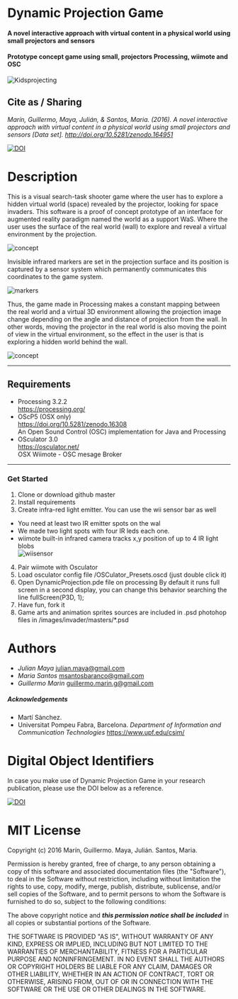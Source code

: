 # Dynamic Projection Game

#### A novel interactive approach with virtual content in a physical world using small projectors and sensors
#### Prototype concept game using small, projectors Processing, wiimote and OSC
![Kidsprojecting](https://github.com/mayait/Dynamic-Projection-Game-Processing/blob/master/images/readme/childs_projecting.png)


## Cite as / Sharing

_Marín, Guillermo, Maya, Julián, & Santos, Maria. (2016). A novel interactive approach with virtual content in a physical world using small projectors and sensors [Data set]. http://doi.org/10.5281/zenodo.164951_

[![DOI](https://zenodo.org/badge/DOI/10.5281/zenodo.164951.svg)](https://doi.org/10.5281/zenodo.164951)


# Description

This is a visual search-task shooter game where the user has to explore a hidden virtual world (space) revealed by the projector, looking for space invaders.
This software is a proof of concept prototype of an interface for augmented reality paradigm named the world as a support WaS. Where the user uses the surface of the real world (wall) to explore and reveal a virtual environment by the projection.

![concept](https://github.com/mayait/Dynamic-Projection-Game-Processing/blob/master/images/readme/game_concept.png)

Invisible infrared markers are set in the projection surface and its position is captured by a sensor system which permanently communicates this coordinates to the game system. 

![markers](https://github.com/mayait/Dynamic-Projection-Game-Processing/blob/master/images/readme/markers.png)

Thus, the game made in Processing makes a constant mapping between the real world and a virtual 3D environment allowing the projection image change depending on the angle and distance of projection from the wall. In other words, moving the projector in the real world is also moving the point of view in the virtual environment, so the effect in the user is that is exploring a hidden world behind the wall. 

![concept](https://github.com/mayait/Dynamic-Projection-Game-Processing/blob/master/images/readme/game_schema.png)

- - - -  

##  Requirements

* Processing 3.2.2 		
  https://processing.org/	 			
* OScP5 (OSX only) 				
  https://doi.org/10.5281/zenodo.16308		
  An Open Sound Control (OSC) implementation for Java and Processing
* OSculator 3.0			
  https://osculator.net/						
  OSX Wiimote - OSC mesage Broker

- - - -  

###  Get Started

1. Clone or download github master
2. Install requirements
3. Create infra-red light emitter. You can use the wii sensor bar as well
  * You need at least two IR emitter spots on the wal
  * We made two light spots with four IR leds each one.
  * wiimote built-in infrared camera tracks x,y position of up to 4 IR light blobs  
  ![wiisensor](https://github.com/mayait/Dynamic-Projection-Game-Processing/blob/master/images/readme/wiisensor.png)
4. Pair wiimote with Osculator
5. Load osculator config file /OSCulator_Presets.oscd (just double click it)
6. Open DynamicProjection.pde file on processing
 By default it runs full screen in a second display, you can change this behavior searching the line fullScreen(P3D, 1);
7. Have fun, fork it
8. Game arts and animation sprites sources are included in .psd photohop files in /images/invader/masters/*.psd

#  Authors

* _Julian Maya_ julian.maya@gmail.com
* _Maria Santos_ msantosbaranco@gmail.com 
* _Guillermo Marin_ guillermo.marin.g@gmail.com  

##### Acknowledgements

* Martí Sànchez.
* Universitat Pompeu Fabra, Barcelona. _Department of Information and Communication Technologies_ https://www.upf.edu/csim/

# Digital Object Identifiers

In case you make use of Dynamic Projection Game in your research publication, please use the DOI below as a reference.

[![DOI](https://zenodo.org/badge/DOI/10.5281/zenodo.164951.svg)](https://doi.org/10.5281/zenodo.164951)



# MIT License

Copyright (c) 2016 Marín, Guillermo. Maya, Julián. Santos, Maria. 

Permission is hereby granted, free of charge, to any person obtaining a copy
of this software and associated documentation files (the "Software"), to deal
in the Software without restriction, including without limitation the rights
to use, copy, modify, merge, publish, distribute, sublicense, and/or sell
copies of the Software, and to permit persons to whom the Software is
furnished to do so, subject to the following conditions:

The above copyright notice and ***this permission notice shall be included*** in all
copies or substantial portions of the Software.

THE SOFTWARE IS PROVIDED "AS IS", WITHOUT WARRANTY OF ANY KIND, EXPRESS OR
IMPLIED, INCLUDING BUT NOT LIMITED TO THE WARRANTIES OF MERCHANTABILITY,
FITNESS FOR A PARTICULAR PURPOSE AND NONINFRINGEMENT. IN NO EVENT SHALL THE
AUTHORS OR COPYRIGHT HOLDERS BE LIABLE FOR ANY CLAIM, DAMAGES OR OTHER
LIABILITY, WHETHER IN AN ACTION OF CONTRACT, TORT OR OTHERWISE, ARISING FROM,
OUT OF OR IN CONNECTION WITH THE SOFTWARE OR THE USE OR OTHER DEALINGS IN THE
SOFTWARE.
